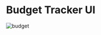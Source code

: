 # Budget Tracker UI

![budget](https://user-images.githubusercontent.com/65672919/169947491-805cbf37-4573-48f2-8fa4-57f5d414edfe.png)


